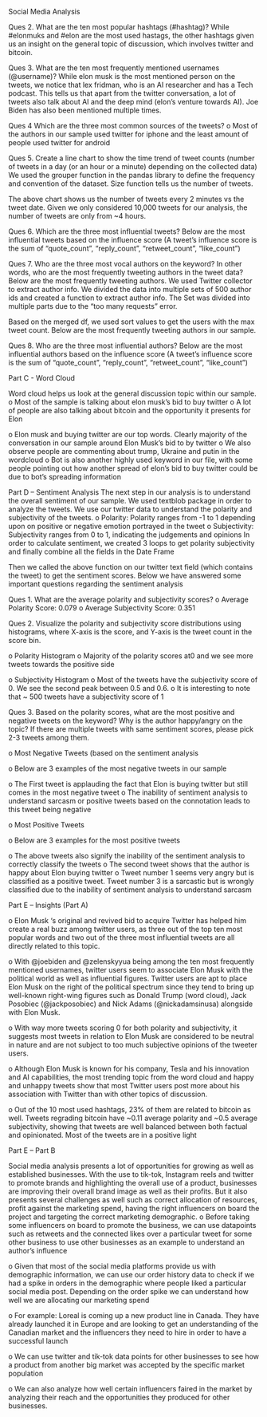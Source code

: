  
Social Media Analysis



Ques 2. What are the ten most popular hashtags (#hashtag)?
While #elonmuks and #elon are the most used hastags, the other hashtags given us an insight on the general topic of discussion, which involves twitter and bitcoin.




Ques 3. What are the ten most frequently mentioned usernames (@username)?
While elon musk is the most mentioned person on the tweets, we notice that lex fridman, who is an AI researcher and has a Tech podcast. This tells us that apart from the twitter conversation, a lot of tweets also talk about AI and the deep mind (elon’s venture towards AI). Joe Biden has also been mentioned multiple times.






Ques 4 Which are the three most common sources of the tweets?
o	Most of the authors in our sample used twitter for iphone and the least amount of people used twitter for android 

 


Ques 5. Create a line chart to show the time trend of tweet counts (number of tweets in a day (or an hour or a minute) depending on the collected data)
We used the grouper function in the pandas library to define the frequency and convention of the dataset. Size function tells us the number of tweets. 

 
 
The above chart shows us the number of tweets every 2 minutes vs the tweet date. Given we only considered 10,000 tweets for our analysis, the number of tweets are only from ~4 hours. 






Ques 6. Which are the three most influential tweets? 
Below are the most influential tweets based on the influence score (A tweet’s influence score is the sum  of “quote_count”, “reply_count”, “retweet_count”, “like_count”)
 

Ques 7. Who are the three most vocal authors on the keyword? In other words, who are the most frequently tweeting authors in the tweet data?
Below are the most frequently tweeting authors. We used Twitter collector to extract author info. We divided the data into multiple sets of 500 author ids and created a function to extract author info. The Set was divided into multiple parts due to the “too many requests” error. 


Based on the merged df, we used sort values to get the users with the max tweet count. Below are the most frequently tweeting authors in our sample.
 

Ques 8. Who are the three most influential authors?
Below are the most influential authors based on the influence score (A tweet’s influence score is the sum  of “quote_count”, “reply_count”, “retweet_count”, “like_count”)


Part C - Word Cloud

Word cloud helps us look at the general discussion topic within our sample. 
o	Most of the sample is talking about elon musk’s bid to buy twitter
o	A lot of people are also talking about bitcoin and the opportunity it presents for Elon

 

o	Elon musk and buying twitter are our top words. Clearly majority of the conversation in our sample around Elon Musk’s bid to by twitter 
o	We also observe people are commenting about trump, Ukraine and putin in the wordcloud
o	Bot is also another highly used keyword in our file, with some people pointing out how another spread of elon’s bid to buy twitter could be due to bot’s spreading information





Part D – Sentiment Analysis 
The next step in our analysis is to understand the overall sentiment of our sample. We used textblob package in order to analyze the tweets. We use our twitter data to understand the polarity and subjectivity of the tweets. 
o	Polarity: Polarity ranges from -1 to 1 depending upon on positive or negative emotion portrayed in the tweet
o	Subjectivity: Subjectivity ranges from 0 to 1, indicating the judgements and opinions
In order to calculate sentiment, we created 3 loops to get polarity subjectivity and finally combine all the fields in the Date Frame
 
Then we called the above function on our twitter text field (which contains the tweet) to get the sentiment scores. Below we have answered some important questions regarding the sentiment analysis


Ques 1. What are the average polarity and subjectivity scores?
o	Average Polarity Score: 0.079
o	Average Subjectivity Score: 0.351


Ques 2. Visualize the polarity and subjectivity score distributions using histograms, where X-axis is the score, and Y-axis is the tweet count in the score bin.

o	Polarity Histogram
o	Majority of the polarity scores at0 and we see more tweets towards the positive side
 
o	Subjectivity Histogram 
o	Most of the tweets have the subjectivity score of 0. We see the second peak between 0.5 and 0.6.
o	It is interesting to note that ~ 500 tweets have a subjectivity score of 1
 

Ques 3. Based on the polarity scores, what are the most positive and negative tweets on the keyword? Why is the author happy/angry on the topic? If there are multiple tweets with same sentiment scores, please pick 2-3 tweets among them.

o	Most Negative Tweets (based on the sentiment analysis

o	Below are 3 examples of the most negative tweets in our sample 
 
o	The First tweet is applauding the fact that Elon is buying twitter but still comes in the most negative tweet
o	The inability of sentiment analysis to understand sarcasm or positive tweets based on the connotation leads to this tweet being negative

o	Most Positive Tweets

o	Below are 3 examples for the most positive tweets
 

o	The above tweets also signify the inability of the sentiment analysis to correctly classify the tweets
o	The second tweet shows that the author is happy about Elon buying twitter
o	Tweet number 1 seems very angry but is classified as a positive tweet. Tweet number 3 is a sarcastic but is wrongly classified due to the inability of sentiment analysis to understand sarcasm



Part E – Insights (Part A)

o	Elon Musk ‘s original and revived bid to acquire Twitter has helped him create a real buzz among twitter users, as three out of the top ten most popular words and two out of the three most influential tweets are all directly related to this topic. 

o	With @joebiden and @zelenskyyua being among the ten most frequently mentioned usernames, twitter users seem to associate Elon Musk with the political world as well as influential figures. Twitter users are apt to place Elon Musk on the right of the political spectrum since they tend to bring up well-known right-wing figures such as Donald Trump (word cloud), Jack Posobiec (@jackposobiec) and Nick Adams (@nickadamsinusa) alongside with Elon Musk.

o	With way more tweets scoring 0 for both polarity and subjectivity, it suggests most tweets in relation to Elon Musk are considered to be neutral in nature and are not subject to too much subjective opinions of the tweeter users.

o	Although Elon Musk is known for his company, Tesla and his innovation and AI capabilities, the most trending topic from the word cloud and happy and unhappy tweets show that most Twitter users post more about his association with Twitter than with other topics of discussion.

o	Out of the 10 most used hashtags, 23% of them are related to bitcoin as well. Tweets regrading bitcoin have ~0.11 average polarity and ~0.5 average subjectivity, showing that tweets are well balanced between both factual and opinionated. Most of the tweets are in a positive light

 


Part E – Part B

Social media analysis presents a lot of opportunities for growing as well as established businesses. With the use to tik-tok, Instagram reels and twitter to promote brands and highlighting the overall use of a product, businesses are improving their overall brand image as well as their profits. But it also presents several challenges as well such as correct allocation of resources, profit against the marketing spend, having the right influencers on board the project and targeting the correct marketing demographic.
o	Before taking some influencers on board to promote the business, we can use datapoints such as retweets and the connected likes over a particular tweet for some other business to use other businesses as an example to understand an author’s influence

o	Given that most of the social media platforms provide us with demographic information, we can use our order history data to check if we had a spike in orders in the demographic where people liked a particular social media post. Depending on the order spike we can understand how well we are allocating our marketing spend

o	For example: Loreal is coming up a new product line in Canada. They have already launched it in Europe and are looking to get an understanding of the Canadian market and the influencers they need to hire in order to have a successful launch

o	We can use twitter and tik-tok data points for other businesses to see how a product from another big market was accepted by the specific market population

o	We can also analyze how well certain influencers faired in the market by analyzing their reach and the opportunities they produced for other businesses. 


